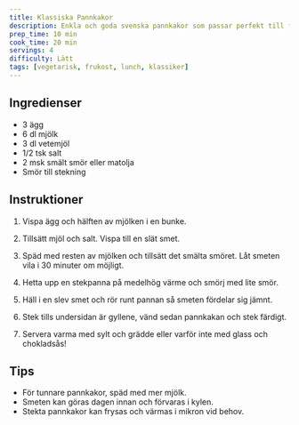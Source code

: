 ```yaml
---
title: Klassiska Pannkakor
description: Enkla och goda svenska pannkakor som passar perfekt till frukost, lunch eller middag.
prep_time: 10 min
cook_time: 20 min
servings: 4
difficulty: Lätt
tags: [vegetarisk, frukost, lunch, klassiker]
---
```


## Ingredienser

- 3 ägg
- 6 dl mjölk
- 3 dl vetemjöl
- 1/2 tsk salt
- 2 msk smält smör eller matolja
- Smör till stekning

## Instruktioner

1. Vispa ägg och hälften av mjölken i en bunke.

2. Tillsätt mjöl och salt. Vispa till en slät smet.

3. Späd med resten av mjölken och tillsätt det smälta smöret. Låt smeten vila i 30 minuter om möjligt.

4. Hetta upp en stekpanna på medelhög värme och smörj med lite smör.

5. Häll i en slev smet och rör runt pannan så smeten fördelar sig jämnt.

6. Stek tills undersidan är gyllene, vänd sedan pannkakan och stek färdigt.

7. Servera varma med sylt och grädde eller varför inte med glass och chokladsås!

## Tips

- För tunnare pannkakor, späd med mer mjölk.
- Smeten kan göras dagen innan och förvaras i kylen.
- Stekta pannkakor kan frysas och värmas i mikron vid behov.
